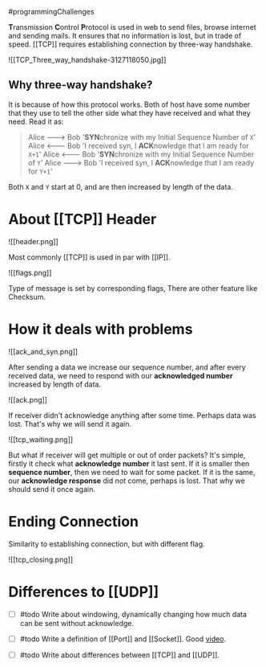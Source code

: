 #programmingChallenges 

**T**ransmission **C**ontrol **P**rotocol is used in web to send files, browse internet and sending mails. It ensures that no information is lost, but in trade of speed. [[TCP]] requires establishing connection by three-way handshake.

![[TCP_Three_way_handshake-3127118050.jpg]]

## Why three-way handshake?

It is because of how this protocol works. Both of host have some number that they use to tell the other side what they have received and what they need. Read it as:

>Alice ---> Bob  '**SYN**chronize with my Initial Sequence Number of `X`'
Alice <--- Bob   'I received syn, I **ACK**nowledge that I am ready for `X+1`'
Alice <--- Bob   '**SYN**chronize with my Initial Sequence Number of `Y`'
Alice ---> Bob   'I received syn, I **ACK**nowledge that I am ready for `Y+1`'

Both `X` and `Y` start at 0, and are then increased by length of the data.
# About [[TCP]] Header

![[header.png]]

Most commonly [[TCP]] is used in par with [[IP]].

![[flags.png]]

Type of message is set by corresponding flags, There are other feature like Checksum.

# How it deals with problems

![[ack_and_syn.png]]

After sending a data we increase our sequence number, and after every received data, we need to respond with our **acknowledged number** increased by length of data.

![[ack.png]]

If receiver didn't acknowledge anything after some time. Perhaps data was lost. That's why we will send it again.

![[tcp_waiting.png]]

But what if receiver will get multiple or out of order packets? It's simple, firstly it check what **acknowledge number** it last sent. If it is smaller then **sequence number**, then we need to wait for some packet. If it is the same, our **acknowledge response** did not come, perhaps is lost. That why we should send it once again.

# Ending Connection

Similarity to establishing connection, but with different flag.

![[tcp_closing.png]]

# Differences to [[UDP]]

- [ ] #todo Write about windowing, dynamically changing how much data can be sent without acknowledge.
- [ ] #todo Write a definition of [[Port]] and [[Socket]]. Good [video](https://www.youtube.com/watch?v=FfvUxw8DHb0).
- [ ] #todo Write about differences between [[TCP]] and [[UDP]].


